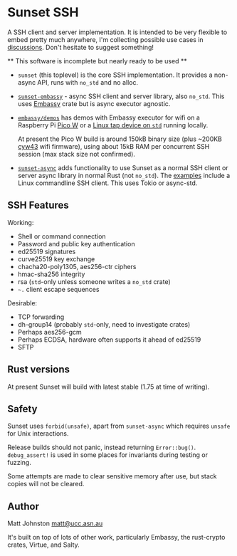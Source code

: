 # Sunset SSH

A SSH client and server implementation. It is intended to be very flexible to
embed pretty much anywhere, I'm collecting possible use cases in
[discussions](https://github.com/mkj/sunset/discussions/1). Don't hesitate to
suggest something!

** This software is incomplete but nearly ready to be used **

- `sunset` (this toplevel) is the core SSH implementation. It provides a
  non-async API, runs with `no_std` and no alloc.

- [`sunset-embassy`](embassy) - async SSH client and server library, also
  `no_std`. This uses [Embassy](https://embassy.dev/) crate but is async
  executor agnostic.

- [`embassy/demos`](embassy/demos) has demos with Embassy executor for wifi on a Raspberry Pi
  [Pico W](embassy/demos/picow) or a
  [Linux tap device on `std`](embassy/demos/std) running locally.

  At present the Pico W build is around 150kB binary size
  (plus ~200KB [cyw43](https://github.com/embassy-rs/cyw43/) wifi firmware),
  using about 15kB RAM per concurrent SSH session (max stack size not confirmed).

- [`sunset-async`](async/) adds functionality to use Sunset as a normal SSH client or
  server async library in normal Rust (not `no_std`). The
  [examples](async/examples) include a Linux commandline SSH client.
  This uses Tokio or async-std.

## SSH Features

Working:

- Shell or command connection
- Password and public key authentication
- ed25519 signatures
- curve25519 key exchange
- chacha20-poly1305, aes256-ctr ciphers
- hmac-sha256 integrity
- rsa (`std`-only unless someone writes a `no_std` crate)
- `~.` client escape sequences

Desirable:

- TCP forwarding
- dh-group14 (probably `std`-only, need to investigate crates)
- Perhaps aes256-gcm
- Perhaps ECDSA, hardware often supports it ahead of ed25519
- SFTP

## Rust versions

At present Sunset will build with latest stable (1.75 at time of writing).

## Safety

Sunset uses `forbid(unsafe)`, apart from `sunset-async` which requires `unsafe`
for Unix interactions.

Release builds should not panic, instead returning `Error::bug()`.
`debug_assert!` is used in some places for invariants during testing or
fuzzing.

Some attempts are made to clear sensitive memory after use, but stack copies
will not be cleared.

## Author

Matt Johnston <matt@ucc.asn.au>

It's built on top of lots of other work, particularly Embassy, the rust-crypto crates,
Virtue, and Salty.
